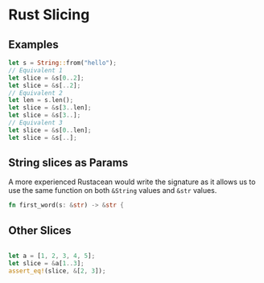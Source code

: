 # Rust Slicing

## Examples

```rust
let s = String::from("hello");
// Equivalent 1
let slice = &s[0..2];
let slice = &s[..2];
// Equivalent 2
let len = s.len();
let slice = &s[3..len];
let slice = &s[3..];
// Equivalent 3
let slice = &s[0..len];
let slice = &s[..];
```

## String slices as Params

A more experienced Rustacean would write the signature as it allows us to use the same function on both <code>&String</code> values and <code>&str</code> values.

```rust
fn first_word(s: &str) -> &str {
```

## Other Slices 

```rust

let a = [1, 2, 3, 4, 5];
let slice = &a[1..3];
assert_eq!(slice, &[2, 3]);
```
